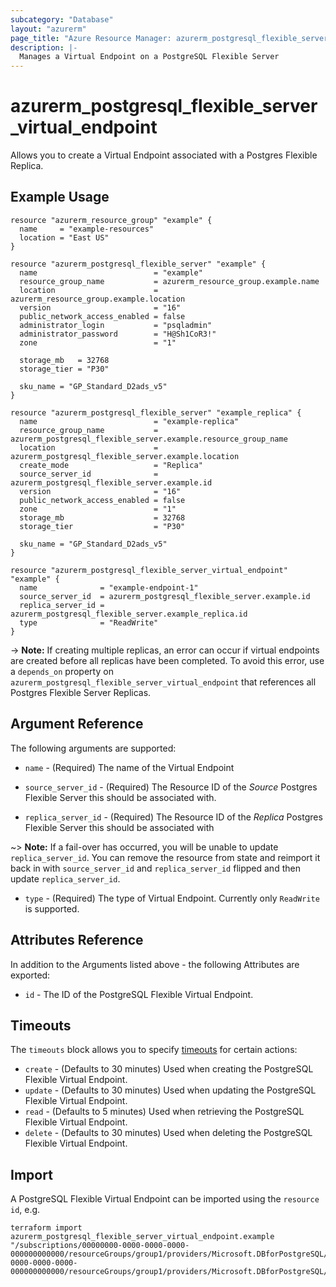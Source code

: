 ```yaml
---
subcategory: "Database"
layout: "azurerm"
page_title: "Azure Resource Manager: azurerm_postgresql_flexible_server_virtual_endpoint"
description: |-
  Manages a Virtual Endpoint on a PostgreSQL Flexible Server
---
```


# azurerm_postgresql_flexible_server_virtual_endpoint

Allows you to create a Virtual Endpoint associated with a Postgres Flexible Replica.

## Example Usage

```hcl
resource "azurerm_resource_group" "example" {
  name     = "example-resources"
  location = "East US"
}

resource "azurerm_postgresql_flexible_server" "example" {
  name                          = "example"
  resource_group_name           = azurerm_resource_group.example.name
  location                      = azurerm_resource_group.example.location
  version                       = "16"
  public_network_access_enabled = false
  administrator_login           = "psqladmin"
  administrator_password        = "H@Sh1CoR3!"
  zone                          = "1"

  storage_mb   = 32768
  storage_tier = "P30"

  sku_name = "GP_Standard_D2ads_v5"
}

resource "azurerm_postgresql_flexible_server" "example_replica" {
  name                          = "example-replica"
  resource_group_name           = azurerm_postgresql_flexible_server.example.resource_group_name
  location                      = azurerm_postgresql_flexible_server.example.location
  create_mode                   = "Replica"
  source_server_id              = azurerm_postgresql_flexible_server.example.id
  version                       = "16"
  public_network_access_enabled = false
  zone                          = "1"
  storage_mb                    = 32768
  storage_tier                  = "P30"

  sku_name = "GP_Standard_D2ads_v5"
}

resource "azurerm_postgresql_flexible_server_virtual_endpoint" "example" {
  name              = "example-endpoint-1"
  source_server_id  = azurerm_postgresql_flexible_server.example.id
  replica_server_id = azurerm_postgresql_flexible_server.example_replica.id
  type              = "ReadWrite"
}
```

-> **Note:** If creating multiple replicas, an error can occur if virtual endpoints are created before all replicas have been completed. To avoid this error, use a `depends_on` property on `azurerm_postgresql_flexible_server_virtual_endpoint` that references all Postgres Flexible Server Replicas.

## Argument Reference

The following arguments are supported:

* `name` - (Required) The name of the Virtual Endpoint

* `source_server_id` - (Required) The Resource ID of the *Source* Postgres Flexible Server this should be associated with.

* `replica_server_id` - (Required) The Resource ID of the *Replica* Postgres Flexible Server this should be associated with

~> **Note:** If a fail-over has occurred, you will be unable to update `replica_server_id`. You can remove the resource from state and reimport it back in with `source_server_id` and `replica_server_id` flipped and then update `replica_server_id`.

* `type` - (Required) The type of Virtual Endpoint. Currently only `ReadWrite` is supported.

## Attributes Reference

In addition to the Arguments listed above - the following Attributes are exported:

* `id` - The ID of the PostgreSQL Flexible Virtual Endpoint.

## Timeouts

The `timeouts` block allows you to specify [timeouts](https://www.terraform.io/language/resources/syntax#operation-timeouts) for certain actions:

* `create` - (Defaults to 30 minutes) Used when creating the PostgreSQL Flexible Virtual Endpoint.
* `update` - (Defaults to 30 minutes) Used when updating the PostgreSQL Flexible Virtual Endpoint.
* `read` - (Defaults to 5 minutes) Used when retrieving the PostgreSQL Flexible Virtual Endpoint.
* `delete` - (Defaults to 30 minutes) Used when deleting the PostgreSQL Flexible Virtual Endpoint.

## Import

A PostgreSQL Flexible Virtual Endpoint can be imported using the `resource id`, e.g.
```shell
terraform import azurerm_postgresql_flexible_server_virtual_endpoint.example "/subscriptions/00000000-0000-0000-0000-000000000000/resourceGroups/group1/providers/Microsoft.DBforPostgreSQL/flexibleServers/sourceServerName/virtualEndpoints/endpointName|/subscriptions/00000000-0000-0000-0000-000000000000/resourceGroups/group1/providers/Microsoft.DBforPostgreSQL/flexibleServers/replicaServerName/virtualEndpoints/endpointName"
```
